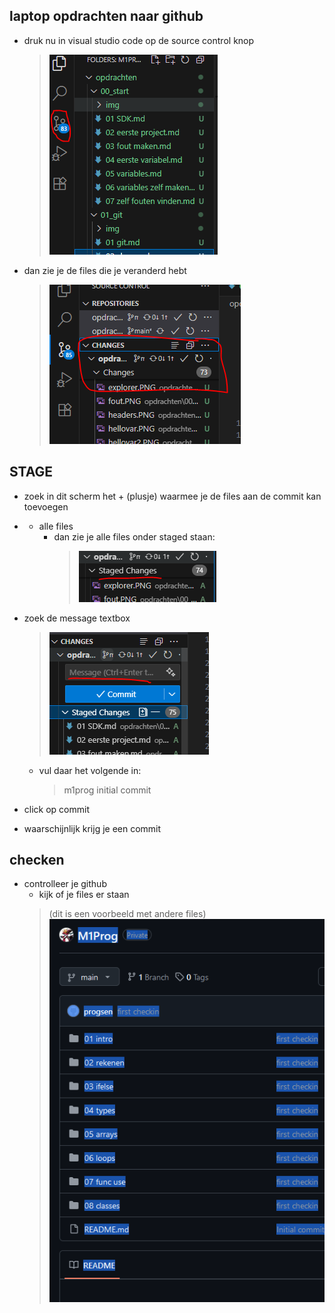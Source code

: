 


## laptop opdrachten naar github

- druk nu in visual studio code op de source control knop
    > ![](img/sourcecontrol.PNG)

- dan zie je de files die je veranderd hebt
    > ![](img/changes.PNG)

## STAGE
- zoek in dit scherm het + (plusje) waarmee je de files aan de commit kan toevoegen

- + alle files
    - dan zie je alle files onder staged staan:
        > ![](img/staged.PNG)

- zoek de message textbox
    > ![](img/message.PNG)
    - vul daar het volgende in:
        > m1prog initial commit

- click op commit
- waarschijnlijk krijg je een commit

    
## checken

- controlleer je github
    - kijk of je files er staan
    > (dit is een voorbeeld met andere files)  
    > ![](img/meer.PNG)